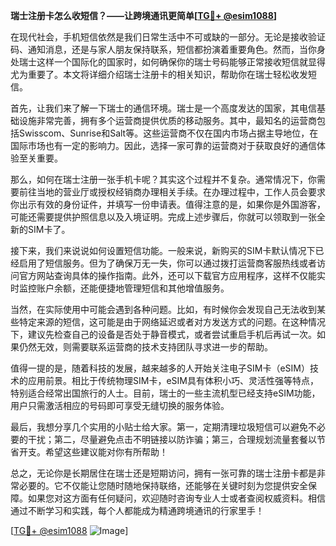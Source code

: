 **瑞士注册卡怎么收短信？——让跨境通讯更简单[[TG💪+ @esim1088](https://t.me/s/esim1088)]**

在现代社会，手机短信依然是我们日常生活中不可或缺的一部分。无论是接收验证码、通知消息，还是与家人朋友保持联系，短信都扮演着重要角色。然而，当你身处瑞士这样一个国际化的国家时，如何确保你的瑞士号码能够正常接收短信就显得尤为重要了。本文将详细介绍瑞士注册卡的相关知识，帮助你在瑞士轻松收发短信。

首先，让我们来了解一下瑞士的通信环境。瑞士是一个高度发达的国家，其电信基础设施非常完善，拥有多个运营商提供优质的移动服务。其中，最知名的运营商包括Swisscom、Sunrise和Salt等。这些运营商不仅在国内市场占据主导地位，在国际市场也有一定的影响力。因此，选择一家可靠的运营商对于获取良好的通信体验至关重要。

那么，如何在瑞士注册一张手机卡呢？其实这个过程并不复杂。通常情况下，你需要前往当地的营业厅或授权经销商办理相关手续。在办理过程中，工作人员会要求你出示有效的身份证件，并填写一份申请表。值得注意的是，如果你是外国游客，可能还需要提供护照信息以及入境证明。完成上述步骤后，你就可以领取到一张全新的SIM卡了。

接下来，我们来说说如何设置短信功能。一般来说，新购买的SIM卡默认情况下已经启用了短信服务。但为了确保万无一失，你可以通过拨打运营商客服热线或者访问官方网站查询具体的操作指南。此外，还可以下载官方应用程序，这样不仅能实时监控账户余额，还能便捷地管理短信和其他增值服务。

当然，在实际使用中可能会遇到各种问题。比如，有时候你会发现自己无法收到某些特定来源的短信，这可能是由于网络延迟或者对方发送方式的问题。在这种情况下，建议先检查自己的设备是否处于静音模式，或者尝试重启手机后再试一次。如果仍然无效，则需要联系运营商的技术支持团队寻求进一步的帮助。

值得一提的是，随着科技的发展，越来越多的人开始关注电子SIM卡（eSIM）技术的应用前景。相比于传统物理SIM卡，eSIM具有体积小巧、灵活性强等特点，特别适合经常出国旅行的人士。目前，瑞士的一些主流机型已经支持eSIM功能，用户只需激活相应的号码即可享受无缝切换的服务体验。

最后，我想分享几个实用的小贴士给大家。第一，定期清理垃圾短信可以避免不必要的干扰；第二，尽量避免点击不明链接以防诈骗；第三，合理规划流量套餐以节省开支。希望这些建议能对你有所帮助！

总之，无论你是长期居住在瑞士还是短期访问，拥有一张可靠的瑞士注册卡都是非常必要的。它不仅能让您随时随地保持联络，还能够在关键时刻为您提供安全保障。如果您对这方面有任何疑问，欢迎随时咨询专业人士或者查阅权威资料。相信通过不断学习和实践，每个人都能成为精通跨境通讯的行家里手！

[[TG💪+ @esim1088](https://t.me/s/esim1088) ![Image](https://i.postimg.cc/4NQfJmqS/Snipaste-2025-05-13-00-14-12.png)]